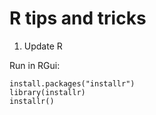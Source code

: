# R tips and tricks

1. Update R

Run in RGui:

```
install.packages("installr")
library(installr)
installr()
```

